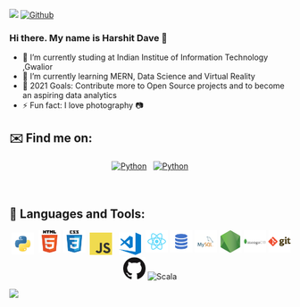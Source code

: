 ![](https://visitor-badge.laobi.icu/badge?page_id=harshitkd.harshitkd)
[![Github](https://img.shields.io/github/followers/harshitkd?label=Follow&style=social)](https://github.com/harshitkd)


### Hi there. My name is Harshit Dave  👋

- 🔭  I’m currently studing at Indian Institue of Information Technology ,Gwalior
- 🌱 I’m currently learning MERN, Data Science and Virtual Reality
- 🥅 2021 Goals: Contribute more to Open Source projects and to become an aspiring data analytics
- ⚡ Fun fact: I love photography 📷



## ✉️ Find me on:


<p align="center">
 <a href="linkedin.com/in/harshit-dave-b72a22193/" target="_blank" rel="noopener noreferrer"> <img src="https://cdn.jsdelivr.net/npm/simple-icons@v3/icons/linkedin.svg" alt="Python" height="40" style="vertical-align:top; margin:4px"></a>
 <a href="mailto:harshitkd@gmail.com"> <img src="https://cdn.jsdelivr.net/npm/simple-icons@v3/icons/gmail.svg" alt="Python" height="40" style="vertical-align:top; margin:4px"></a>
</p>

<br />

## 🧰 Languages and Tools:
<p align="center">
<img src="https://raw.githubusercontent.com/github/explore/80688e429a7d4ef2fca1e82350fe8e3517d3494d/topics/python/python.png" alt="Python" height="40" style="vertical-align:top; margin:4px">
<img alt="HTML5" height="40" src="https://raw.githubusercontent.com/github/explore/80688e429a7d4ef2fca1e82350fe8e3517d3494d/topics/html/html.png" />
<img alt="CSS3" height="40" src="https://raw.githubusercontent.com/github/explore/80688e429a7d4ef2fca1e82350fe8e3517d3494d/topics/css/css.png" />
<img src="https://raw.githubusercontent.com/github/explore/80688e429a7d4ef2fca1e82350fe8e3517d3494d/topics/javascript/javascript.png" alt="Javascript" height="40" style="vertical-align:top; margin:4px">
<img src="https://raw.githubusercontent.com/github/explore/80688e429a7d4ef2fca1e82350fe8e3517d3494d/topics/visual-studio-code/visual-studio-code.png" alt="VS Code" height="40" style="vertical-align:top; margin:4px">
<img alt="React" height="40" src="https://raw.githubusercontent.com/github/explore/80688e429a7d4ef2fca1e82350fe8e3517d3494d/topics/react/react.png" />
<img alt="SQL" height="40" src="https://raw.githubusercontent.com/github/explore/80688e429a7d4ef2fca1e82350fe8e3517d3494d/topics/sql/sql.png" />
<img alt="MySQL" height="40" src="https://raw.githubusercontent.com/github/explore/80688e429a7d4ef2fca1e82350fe8e3517d3494d/topics/mysql/mysql.png" />
<img alt="Node.js" height="40" src="https://raw.githubusercontent.com/github/explore/80688e429a7d4ef2fca1e82350fe8e3517d3494d/topics/nodejs/nodejs.png" />
<img alt="MongoDB" height="40" src="https://raw.githubusercontent.com/github/explore/80688e429a7d4ef2fca1e82350fe8e3517d3494d/topics/mongodb/mongodb.png" />
<img alt="Git" height="40" src="https://raw.githubusercontent.com/github/explore/80688e429a7d4ef2fca1e82350fe8e3517d3494d/topics/git/git.png" />
<img alt="GitHub" height="40" src="https://raw.githubusercontent.com/github/explore/78df643247d429f6cc873026c0622819ad797942/topics/github/github.png" />
 <img alt="Scala" height="40" src="https://raw.githubusercontent.com/OlegIlyenko/scala-icon/master/scala-icon.png" />
 
</p>


<img src="https://github-readme-stats.vercel.app/api?username=harshitkd&&show_icons=true&title_color=ffffff&icon_color=bb2acf&text_color=daf7dc&bg_color=151515">



